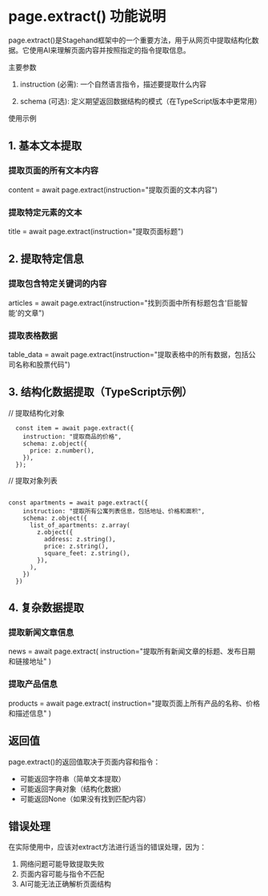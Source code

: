  # page.extract() 功能说明

  page.extract()是Stagehand框架中的一个重要方法，用于从网页中提取结构化数据。它使用AI来理解页面内容并按照指定的指令提取信息。

  主要参数

  1. instruction (必需): 一个自然语言指令，描述要提取什么内容

  2. schema (可选): 定义期望返回数据结构的模式（在TypeScript版本中更常用）

  使用示例

  ## 1. 基本文本提取

  ### 提取页面的所有文本内容
  content = await page.extract(instruction="提取页面的文本内容")

  ### 提取特定元素的文本
  title = await page.extract(instruction="提取页面标题")

  ## 2. 提取特定信息

  ### 提取包含特定关键词的内容
  articles = await page.extract(instruction="找到页面中所有标题包含'巨能智能'的文章")

  ### 提取表格数据
  table_data = await page.extract(instruction="提取表格中的所有数据，包括公司名称和股票代码")

  ## 3. 结构化数据提取（TypeScript示例）

  // 提取结构化对象

```angular2html
  const item = await page.extract({
    instruction: "提取商品的价格",
    schema: z.object({
      price: z.number(),
    }),
  });

```


  // 提取对象列表

```angular2html
  
const apartments = await page.extract({
    instruction: "提取所有公寓列表信息，包括地址、价格和面积",
    schema: z.object({
      list_of_apartments: z.array(
        z.object({
          address: z.string(),
          price: z.string(),
          square_feet: z.string(),
        }),
      ),
    })
  })

```


  ## 4. 复杂数据提取

  ### 提取新闻文章信息
  news = await page.extract(
      instruction="提取所有新闻文章的标题、发布日期和链接地址"
  )

  ### 提取产品信息
  products = await page.extract(
      instruction="提取页面上所有产品的名称、价格和描述信息"
  )



 ## 返回值

  page.extract()的返回值取决于页面内容和指令：
  - 可能返回字符串（简单文本提取）
  - 可能返回字典对象（结构化数据）
  - 可能返回None（如果没有找到匹配内容）

 ## 错误处理

  在实际使用中，应该对extract方法进行适当的错误处理，因为：
  1. 网络问题可能导致提取失败
  2. 页面内容可能与指令不匹配
  3. AI可能无法正确解析页面结构
